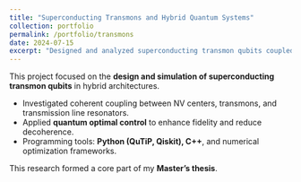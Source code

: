 ```yaml
---
title: "Superconducting Transmons and Hybrid Quantum Systems"
collection: portfolio
permalink: /portfolio/transmons
date: 2024-07-15
excerpt: "Designed and analyzed superconducting transmon qubits coupled to NV centers and transmission line resonators."
---
```


This project focused on the **design and simulation of superconducting transmon qubits** in hybrid architectures.  

- Investigated coherent coupling between NV centers, transmons, and transmission line resonators.  
- Applied **quantum optimal control** to enhance fidelity and reduce decoherence.  
- Programming tools: **Python (QuTiP, Qiskit), C++**, and numerical optimization frameworks.  

This research formed a core part of my **Master’s thesis**.

